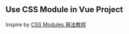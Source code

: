 Use CSS Module in Vue Project
---

Inspire by [CSS Modules 用法教程](http://www.ruanyifeng.com/blog/2016/06/css_modules.html)
